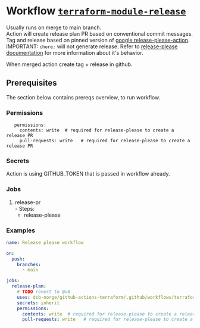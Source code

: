 # Workflow [`terraform-module-release`](../.github/workflows/terraform-module-release.yaml)

Usually runs on merge to main branch.  
Action will create release plan PR based on conventional commit messages.  
Tag and release based on pinned version of [google release-please-action](https://github.com/googleapis/release-please-action).  
IMPORTANT: ```chore:``` will not generate release.  Refer to [release-please documentation](https://github.com/googleapis/release-please?tab=readme-ov-file#release-please) for more information about it's behavior.

When merged action create tag + release in github.  

## Prerequisites

The section below contains prereqs overview, to run workflow. 

### Permissions

```text
   permissions:    
     contents: write  # required for release-please to create a release PR     
     pull-requests: write   # required for release-please to create a release PR
```

### Secrets

Action is using GITHUB_TOKEN that is passed in workflow already.

### Jobs

  1. release-pr  
    - Steps:  
      - release-please

### Examples

```yaml
name: Release please workflow

on:
  push:
    branches:
      - main

jobs:
  release-plan:
    # TODO revert to @v0
    uses: dsb-norge/github-actions-terraform/.github/workflows/terraform-module-release.yaml@tfdocs-fix
    secrets: inherit
    permissions:
      contents: write  # required for release-please to create a release PR     
      pull-requests: write   # required for release-please to create a release PR
```
